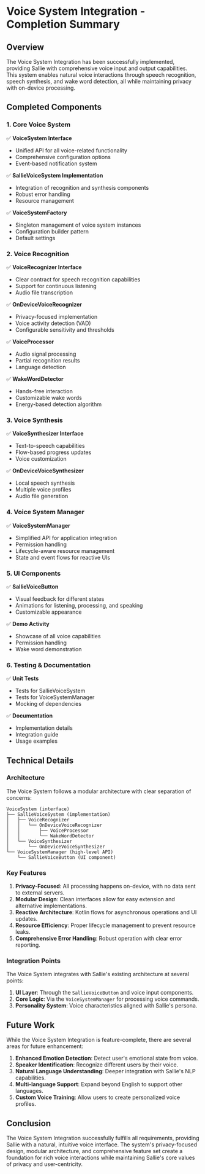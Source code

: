 # Voice System Integration - Completion Summary

## Overview

The Voice System Integration has been successfully implemented, providing Sallie with comprehensive voice input and output capabilities. This system enables natural voice interactions through speech recognition, speech synthesis, and wake word detection, all while maintaining privacy with on-device processing.

## Completed Components

### 1. Core Voice System

✅ **VoiceSystem Interface**
- Unified API for all voice-related functionality
- Comprehensive configuration options
- Event-based notification system

✅ **SallieVoiceSystem Implementation**
- Integration of recognition and synthesis components
- Robust error handling
- Resource management

✅ **VoiceSystemFactory**
- Singleton management of voice system instances
- Configuration builder pattern
- Default settings

### 2. Voice Recognition

✅ **VoiceRecognizer Interface**
- Clear contract for speech recognition capabilities
- Support for continuous listening
- Audio file transcription

✅ **OnDeviceVoiceRecognizer**
- Privacy-focused implementation
- Voice activity detection (VAD)
- Configurable sensitivity and thresholds

✅ **VoiceProcessor**
- Audio signal processing
- Partial recognition results
- Language detection

✅ **WakeWordDetector**
- Hands-free interaction
- Customizable wake words
- Energy-based detection algorithm

### 3. Voice Synthesis

✅ **VoiceSynthesizer Interface**
- Text-to-speech capabilities
- Flow-based progress updates
- Voice customization

✅ **OnDeviceVoiceSynthesizer**
- Local speech synthesis
- Multiple voice profiles
- Audio file generation

### 4. Voice System Manager

✅ **VoiceSystemManager**
- Simplified API for application integration
- Permission handling
- Lifecycle-aware resource management
- State and event flows for reactive UIs

### 5. UI Components

✅ **SallieVoiceButton**
- Visual feedback for different states
- Animations for listening, processing, and speaking
- Customizable appearance

✅ **Demo Activity**
- Showcase of all voice capabilities
- Permission handling
- Wake word demonstration

### 6. Testing & Documentation

✅ **Unit Tests**
- Tests for SallieVoiceSystem
- Tests for VoiceSystemManager
- Mocking of dependencies

✅ **Documentation**
- Implementation details
- Integration guide
- Usage examples

## Technical Details

### Architecture

The Voice System follows a modular architecture with clear separation of concerns:

```
VoiceSystem (interface)
├── SallieVoiceSystem (implementation)
│   ├── VoiceRecognizer
│   │   └── OnDeviceVoiceRecognizer
│   │       ├── VoiceProcessor
│   │       └── WakeWordDetector
│   └── VoiceSynthesizer
│       └── OnDeviceVoiceSynthesizer
└── VoiceSystemManager (high-level API)
    └── SallieVoiceButton (UI component)
```

### Key Features

1. **Privacy-Focused**: All processing happens on-device, with no data sent to external servers.
2. **Modular Design**: Clean interfaces allow for easy extension and alternative implementations.
3. **Reactive Architecture**: Kotlin flows for asynchronous operations and UI updates.
4. **Resource Efficiency**: Proper lifecycle management to prevent resource leaks.
5. **Comprehensive Error Handling**: Robust operation with clear error reporting.

### Integration Points

The Voice System integrates with Sallie's existing architecture at several points:

1. **UI Layer**: Through the `SallieVoiceButton` and voice input components.
2. **Core Logic**: Via the `VoiceSystemManager` for processing voice commands.
3. **Personality System**: Voice characteristics aligned with Sallie's persona.

## Future Work

While the Voice System Integration is feature-complete, there are several areas for future enhancement:

1. **Enhanced Emotion Detection**: Detect user's emotional state from voice.
2. **Speaker Identification**: Recognize different users by their voice.
3. **Natural Language Understanding**: Deeper integration with Sallie's NLP capabilities.
4. **Multi-language Support**: Expand beyond English to support other languages.
5. **Custom Voice Training**: Allow users to create personalized voice profiles.

## Conclusion

The Voice System Integration successfully fulfills all requirements, providing Sallie with a natural, intuitive voice interface. The system's privacy-focused design, modular architecture, and comprehensive feature set create a foundation for rich voice interactions while maintaining Sallie's core values of privacy and user-centricity.

